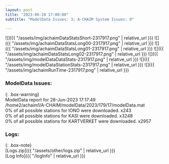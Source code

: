```yaml
---
layout: post
title: "2023-06-28 17:00:00"
subtitle: "ModelData Issues: 3; A-CHAIM System Issues: 0"

---
```


![]({{ "/assets/img/achaimDataStatsShort-2317917.png" | relative_url }})
![]({{ "/assets/img/achaimDataStatsLong00-2317917.png" | relative_url }})
![]({{ "/assets/img/achaimDataStatsLong01-2317917.png" | relative_url }})
![]({{ "/assets/img/achaimDataStatsLong02-2317917.png" | relative_url }})
![]({{ "/assets/img/modelDataDataStats-2317917.png" | relative_url }})
![]({{ "/assets/img/modelDataStationStats-2317917.png" | relative_url }})
![]({{ "/assets/img/achaimRunTime-2317917.png" | relative_url }})


### ModelData Issues:  
  
{: .box-warning}  
 ModelData report for 28-Jun-2023 17:17:49   
 /home2/achaim1/A-CHAIM/modelData/2023/179/17/modelData.mat   
 0% of all possible stations for IONO were downloaded. x243   
 0% of all possible stations for KASI were downloaded. x3248   
 0% of all possible stations for KARTVERKET were downloaded. x2957   
  


### Logs:  
  
{: .box-note}  
[Logs.zip]({{ "/assets/other/logs.zip" | relative_url }})  
[Log Info]({{ "/logInfo" | relative_url }})  
